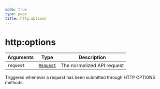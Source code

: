 ```yaml
---
code: true
type: page
title: http:options
---
```


# http:options

<SinceBadge version="1.2.0" />

| Arguments | Type                                                           | Description                |
| --------- | -------------------------------------------------------------- | -------------------------- |
| `request` | [`Request`](/core/1/plugins/constructors/request) | The normalized API request |

Triggered whenever a request has been submitted through HTTP OPTIONS methods.

